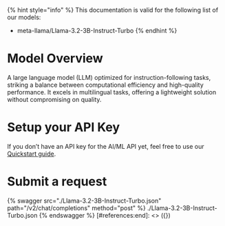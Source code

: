 [#references:start]: <> ({ "template": "openapi" })
{% hint style="info" %}
This documentation is valid for the following list of our models:
* meta-llama/Llama-3.2-3B-Instruct-Turbo
{% endhint %}

# Model Overview
A large language model (LLM) optimized for instruction-following tasks, striking a balance between computational efficiency and high-quality performance. It excels in multilingual tasks, offering a lightweight solution without compromising on quality.

# Setup your API Key
If you don’t have an API key for the AI/ML API yet, feel free to use our [Quickstart guide](https://docs.aimlapi.com/quickstart/setting-up).

# Submit a request
{% swagger src="./Llama-3.2-3B-Instruct-Turbo.json" path="/v2/chat/completions" method="post" %}
./Llama-3.2-3B-Instruct-Turbo.json
{% endswagger %}
[#references:end]: <> ({})